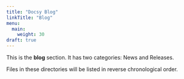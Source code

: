 ```yaml
---
title: "Docsy Blog"
linkTitle: "Blog"
menu:
  main:
    weight: 30
draft: true
---
```



This is the **blog** section. It has two categories: News and Releases.

Files in these directories will be listed in reverse chronological order.

